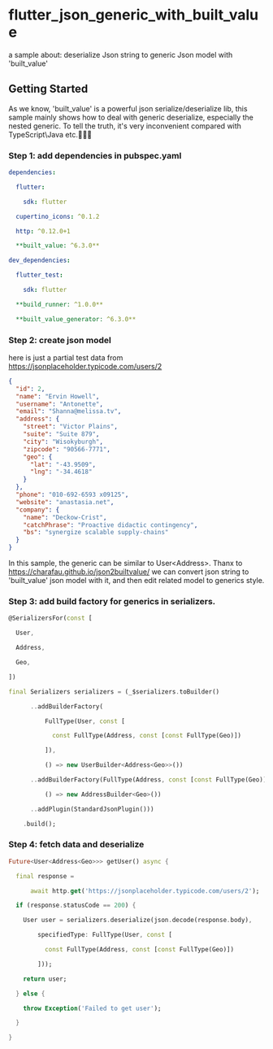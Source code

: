 # flutter_json_generic_with_built_value

a sample about: deserialize Json string to generic Json model with 'built_value'

## Getting Started

As we know, 'built_value' is a powerful json serialize/deserialize lib, this sample mainly shows how to deal with generic deserialize, especially the nested generic. To tell the truth, it's very inconvenient compared with TypeScript\Java etc.🤯😥😂

### **Step 1: add dependencies in pubspec.yaml**

```yaml
dependencies:

  flutter:

​    sdk: flutter

  cupertino_icons: ^0.1.2

  http: ^0.12.0+1

  **built_value: ^6.3.0**

dev_dependencies:

  flutter_test:

​    sdk: flutter

  **build_runner: ^1.0.0**

  **built_value_generator: ^6.3.0**
```



###  **Step 2: create json model**

here is just a partial test data from https://jsonplaceholder.typicode.com/users/2
```json
{
  "id": 2,
  "name": "Ervin Howell",
  "username": "Antonette",
  "email": "Shanna@melissa.tv",
  "address": {
    "street": "Victor Plains",
    "suite": "Suite 879",
    "city": "Wisokyburgh",
    "zipcode": "90566-7771",
    "geo": {
      "lat": "-43.9509",
      "lng": "-34.4618"
    }
  },
  "phone": "010-692-6593 x09125",
  "website": "anastasia.net",
  "company": {
    "name": "Deckow-Crist",
    "catchPhrase": "Proactive didactic contingency",
    "bs": "synergize scalable supply-chains"
  }
}
```
In this sample, the generic can be similar to User<Address<Geo>>.
Thanx to https://charafau.github.io/json2builtvalue/   we can convert json string to 'built_value' json model with it, and then edit related model to generics style. 



### **Step 3: add build factory for generics in serializers.**

```dart
@SerializersFor(const [

  User,

  Address,

  Geo,

])

final Serializers serializers = (_$serializers.toBuilder()

​      ..addBuilderFactory(

​          FullType(User, const [

​            const FullType(Address, const [const FullType(Geo)])

​          ]),

​          () => new UserBuilder<Address<Geo>>())

​      ..addBuilderFactory(FullType(Address, const [const FullType(Geo)]),

​          () => new AddressBuilder<Geo>())

​      ..addPlugin(StandardJsonPlugin()))

​    .build();
```



### **Step 4: fetch data and deserialize**

```dart
Future<User<Address<Geo>>> getUser() async {

  final response =

​      await http.get('https://jsonplaceholder.typicode.com/users/2');

  if (response.statusCode == 200) {

​    User user = serializers.deserialize(json.decode(response.body),

​        specifiedType: FullType(User, const [

​          const FullType(Address, const [const FullType(Geo)])

​        ]));

​    return user;

  } else {

​    throw Exception('Failed to get user');

  }

}
```

